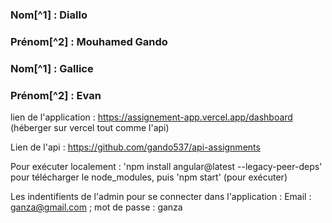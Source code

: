 
### Nom[^1] : Diallo

### Prénom[^2] : Mouhamed Gando

### Nom[^1] : Gallice

### Prénom[^2] : Evan

lien de l'application : https://assignement-app.vercel.app/dashboard (héberger sur vercel tout comme l'api)

Lien de l'api : https://github.com/gando537/api-assignments

Pour exécuter localement : 'npm install angular@latest --legacy-peer-deps' pour télécharger le node_modules, puis
                           'npm start' (pour exécuter)

Les indentifients de l'admin pour se connecter dans l'application : Email : ganza@gmail.com ; mot de passe : ganza
